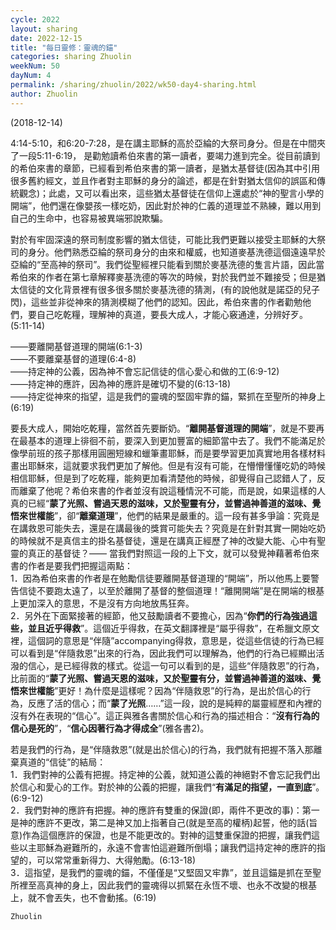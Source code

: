 ```yaml
---
cycle: 2022
layout: sharing
date: 2022-12-15
title: "每日靈修：靈魂的錨"
categories: sharing Zhuolin
weekNum: 50
dayNum: 4
permalink: /sharing/zhuolin/2022/wk50-day4-sharing.html
author: Zhuolin
---
```

(2018-12-14)

4:14-5:10，和6:20-7:28，是在講主耶穌的高於亞綸的大祭司身分。但是在中間夾了一段5:11-6:19， 是勸勉讀希伯來書的第一讀者，要竭力進到完全。從目前讀到的希伯來書的章節，已經看到希伯來書的第一讀者，是猶太基督徒(因為其中引用很多舊約經文，並且作者對主耶穌的身分的論述，都是在針對猶太信仰的誤區和傳統觀念)；此處，又可以看出來，這些猶太基督徒在信仰上還處於“神的聖言小學的開端”，他們還在像嬰孩一樣吃奶，因此對於神的仁義的道理並不熟練，難以用到自己的生命中，也容易被異端邪說欺騙。  

對於有牢固深遠的祭司制度影響的猶太信徒，可能比我們更難以接受主耶穌的大祭司的身分。他們熟悉亞綸的祭司身分的由來和權威，也知道麥基洗德這個遠遠早於亞綸的“至高神的祭司”。我們從聖經裡只能看到關於麥基洗德的隻言片語，因此當希伯來的作者在第七章解釋麥基洗德的等次的時候，對於我們並不難接受；但是猶太信徒的文化背景裡有很多很多關於麥基洗德的猜測，(有的說他就是諾亞的兒子閃)，這些並非從神來的猜測模糊了他們的認知。因此，希伯來書的作者勸勉他們，要自己吃乾糧，理解神的真道，要長大成人，才能心竅通達，分辨好歹。(5:11-14)  

——要離開基督道理的開端(6:1-3)  
——不要離棄基督的道理(6:4-8)  
——持定神的公義，因為神不會忘記信徒的信心愛心和做的工(6:9-12)  
——持定神的應許，因為神的應許是確切不變的(6:13-18)  
——持定從神來的指望，這是我們的靈魂的堅固牢靠的錨，緊抓在至聖所的神身上(6:19)  

要長大成人，開始吃乾糧，當然首先要斷奶。“**離開基督道理的開端**”，就是不要再在最基本的道理上徘徊不前，要深入到更加豐富的細節當中去了。我們不能滿足於像學前班的孩子那樣用圓圈短線和蠟筆畫耶穌，而是要學習更加真實地用各樣材料畫出耶穌來，這就要求我們更加了解他。但是有沒有可能，在懵懵懂懂吃奶的時候相信耶穌，但是到了吃乾糧，能夠更加看清楚他的時候，卻覺得自己認錯人了，反而離棄了他呢？希伯來書的作者並沒有說這種情況不可能，而是說，如果這樣的人真的已經“**蒙了光照、嘗過天恩的滋味，又於聖靈有分，並嘗過神善道的滋味、覺悟來世權能**”，卻“**離棄道理**”，他們的結果是嚴重的。這一段有甚多爭論：究竟是在講救恩可能失去，還是在講最後的獎賞可能失去？究竟是在針對其實一開始吃奶的時候就不是真信主的掛名基督徒，還是在講真正經歷了神的改變大能、心中有聖靈的真正的基督徒？—— 當我們對照這一段的上下文，就可以發覺神藉著希伯來書的作者是要我們把握這兩點：  
1．因為希伯來書的作者是在勉勵信徒要離開基督道理的“開端”，所以他馬上要警告信徒不要跑太遠了，以至於離開了基督的整個道理！“離開開端”是在開端的根基上更加深入的意思，不是沒有方向地放馬狂奔。  
2．另外在下面緊接著的經節，他又鼓勵讀者不要擔心，因為“**你們的行為強過這些，並且近乎得救**”。這個近乎得救，在英文翻譯裡是“屬乎得救”，在希臘文原文裡，這個詞的意思是“伴隨”accompanying得救，意思是，從這些信徒的行為已經可以看到是“伴隨救恩”出來的行為，因此我們可以理解為，他們的行為已經顯出活潑的信心，是已經得救的樣式。從這一句可以看到的是，這些“伴隨救恩”的行為，比前面的“**蒙了光照、嘗過天恩的滋味，又於聖靈有分，並嘗過神善道的滋味、覺悟來世權能**”更好！為什麼是這樣呢？因為“伴隨救恩”的行為，是出於信心的行為，反應了活的信心；而“**蒙了光照**……”這一段，說的是純粹的屬靈經歷和內裡的沒有外在表現的“信心”。這正與雅各書關於信心和行為的描述相合：“**沒有行為的信心是死的**”，“**信心因著行為才得成全**”(雅各書2)。  

若是我們的行為，是“伴隨救恩”(就是出於信心)的行為，我們就有把握不落入那離棄真道的“信徒”的結局：  
1．我們對神的公義有把握。持定神的公義，就知道公義的神絕對不會忘記我們出於信心和愛心的工作。對於神的公義的把握，讓我們“**有滿足的指望，一直到底**”。(6:9-12)  
2．我們對神的應許有把握。神的應許有雙重的保證(即，兩件不更改的事)：第一是神的應許不更改，第二是神又加上指著自己(就是至高的權柄)起誓，他的話(旨意)作為這個應許的保證，也是不能更改的。對神的這雙重保證的把握，讓我們這些以主耶穌為避難所的，永遠不會害怕這避難所倒塌；讓我們這持定神的應許的指望的，可以常常重新得力、大得勉勵。(6:13-18)  
3．這指望，是我們的靈魂的錨，不僅僅是“又堅固又牢靠”，並且這錨是抓在至聖所裡至高真神的身上，因此我們的靈魂得以抓緊在永恆不壞、也永不改變的根基上，就不會丟失，也不會動搖。(6:19)  

`Zhuolin`  

